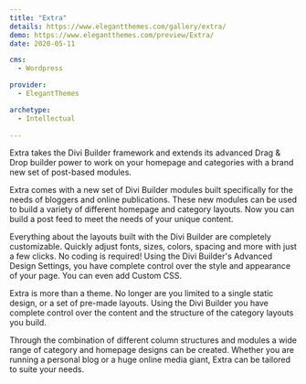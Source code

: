```yaml
---
title: "Extra"
details: https://www.elegantthemes.com/gallery/extra/
demo: https://www.elegantthemes.com/preview/Extra/
date: 2020-05-11

cms: 
  - Wordpress

provider: 
  - ElegantThemes

archetype:
  - Intellectual
  
---
```


Extra takes the Divi Builder framework and extends its advanced Drag & Drop builder power to work on your homepage and categories with a brand new set of post-based modules.

Extra comes with a new set of Divi Builder modules built specifically for the needs of bloggers and online publications. These new modules can be used to build a variety of different homepage and category layouts. Now you can build a post feed to meet the needs of your unique content.

Everything about the layouts built with the Divi Builder are completely customizable. Quickly adjust fonts, sizes, colors, spacing and more with just a few clicks. No coding is required! Using the Divi Builder's Advanced Design Settings, you have complete control over the style and appearance of your page. You can even add Custom CSS.

Extra is more than a theme. No longer are you limited to a single static design, or a set of pre-made layouts. Using the Divi Builder you have complete control over the content and the structure of the category layouts you build.

Through the combination of different column structures and modules a wide range of category and homepage designs can be created. Whether you are running a personal blog or a huge online media giant, Extra can be tailored to suite your needs.

